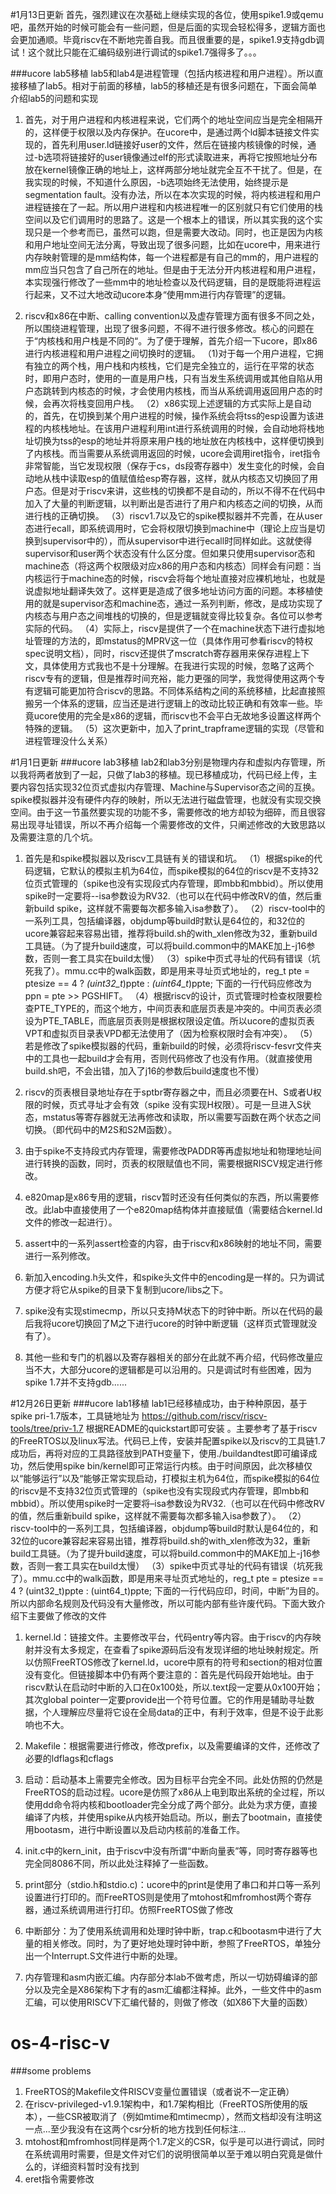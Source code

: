 #1月13日更新
首先，强烈建议在次基础上继续实现的各位，使用spike1.9或qemu吧，虽然开始的时候可能会有一些问题，但是后面的实现会轻松得多，逻辑方面也会更加通顺。毕竟riscv在不断地完善自我。而且很重要的是，spike1.9支持gdb调试！这个就比只能在汇编码级别进行调试的spike1.7强得多了。。。

###ucore lab5移植
lab5和lab4是进程管理（包括内核进程和用户进程）。所以直接移植了lab5。相对于前面的移植，lab5的移植还是有很多问题在，下面会简单介绍lab5的问题和实现

1. 首先，对于用户进程和内核进程来说，它们两个的地址空间应当是完全相隔开的，这样便于权限以及内存保护。在ucore中，是通过两个ld脚本链接文件实现的，首先利用user.ld链接好user的文件，然后在链接内核镜像的时候，通过-b选项将链接好的user镜像通过elf的形式读取进来，再将它按照地址分布放在kernel镜像正确的地址上，这样两部分地址就完全互不干扰了。但是，在我实现的时候，不知道什么原因，-b选项始终无法使用，始终提示是segmentation fault。没有办法，所以在本次实现的时候，将内核进程和用户进程链接在了一起。所以用户进程和内核进程唯一的区别就只有它们使用的栈空间以及它们调用时的思路了。这是一个根本上的错误，所以其实我的这个实现只是一个参考而已，虽然可以跑，但是需要大改动。同时，也正是因为内核和用户地址空间无法分离，导致出现了很多问题，比如在ucore中，用来进行内存映射管理的是mm结构体，每一个进程都是有自己的mm的，用户进程的mm应当只包含了自己所在的地址。但是由于无法分开内核进程和用户进程，本实现强行修改了一些mm中的地址检查以及代码逻辑，目的是既能将进程运行起来，又不过大地改动ucore本身“使用mm进行内存管理”的逻辑。

2. riscv和x86在中断、calling convention以及虚存管理方面有很多不同之处，所以围绕进程管理，出现了很多问题，不得不进行很多修改。核心的问题在于“内核栈和用户栈是不同的“。为了便于理解，首先介绍一下ucore，即x86进行内核进程和用户进程之间切换时的逻辑。
	（1)对于每一个用户进程，它拥有独立的两个栈，用户栈和内核栈，它们是完全独立的，运行在平常的状态时，即用户态时，使用的一直是用户栈，只有当发生系统调用或其他自陷从用户态跳转到内核态的时候，才会使用内核栈，而当从系统调用返回用户态的时候，会再次将栈变回用户栈。
	（2）x86实现上述逻辑的方式实际上是自动的，首先，在切换到某个用户进程的时候，操作系统会将tss的esp设置为该进程的内核栈地址。在该用户进程利用int进行系统调用的时候，会自动地将栈地址切换为tss的esp的地址并将原来用户栈的地址放在内核栈中，这样便切换到了内核栈。而当需要从系统调用返回的时候，ucore会调用iret指令，iret指令非常智能，当它发现权限（保存于cs，ds段寄存器中）发生变化的时候，会自动地从栈中读取esp的值赋值给esp寄存器，这样，就从内核态又切换回了用户态。但是对于riscv来讲，这些栈的切换都不是自动的，所以不得不在代码中加入了大量的判断逻辑，以判断出是否进行了用户和内核态之间的切换，从而进行栈的正确切换。
	（3）riscv1.7以及它的spike模拟器并不完善，在从user态进行ecall，即系统调用时，它会将权限切换到machine中（理论上应当是切换到supervisor中的），而从supervisor中进行ecall时同样如此。这就使得supervisor和user两个状态没有什么区分度。但如果只使用supervisor态和machine态（将这两个权限级对应x86的用户态和内核态）同样会有问题：当内核运行于machine态的时候，riscv会将每个地址直接对应裸机地址，也就是说虚拟地址翻译失效了。这样更是造成了很多地址访问方面的问题。本移植使用的就是supervisor态和machine态，通过一系列判断，修改，是成功实现了内核态与用户态之间堆栈的切换的，但是逻辑就变得比较复杂。各位可以参考实际的代码。
	（4）实际上，riscv是提供了一个在machine状态下进行虚拟地址管理的方法的，即mstatus的MPRV这一位（具体作用可参看riscv的特权spec说明文档），同时，riscv还提供了mscratch寄存器用来保存进程上下文，具体使用方式我也不是十分理解。在我进行实现的时候，忽略了这两个riscv专有的逻辑，但是推荐时间充裕，能力更强的同学，我觉得使用这两个专有逻辑可能更加符合riscv的思路。不同体系结构之间的系统移植，比起直接照搬另一个体系的逻辑，应当还是进行逻辑上的改动比较正确和有效率一些。毕竟ucore使用的完全是x86的逻辑，而riscv也不会平白无故地多设置这样两个特殊的逻辑。
	 （5）这次更新中，加入了print_trapframe逻辑的实现（尽管和进程管理没什么关系）



#1月1日更新
###ucore lab3移植
lab2和lab3分别是物理内存和虚拟内存管理，所以我将两者放到了一起，只做了lab3的移植。现已移植成功，代码已经上传，主要内容包括实现32位页式虚拟内存管理、Machine与Supervisor态之间的互换。spike模拟器并没有硬件内存的映射，所以无法进行磁盘管理，也就没有实现交换空间。由于这一节虽然要实现的功能不多，需要修改的地方却较为细碎，而且很容易出现寻址错误，所以不再介绍每一个需要修改的文件，只阐述修改的大致思路以及需要注意的几个坑。

1. 首先是和spike模拟器以及riscv工具链有关的错误和坑。
	（1）根据spike的代码逻辑，它默认的模拟主机为64位，而spike模拟的64位的riscv是不支持32位页式管理的（spike也没有实现段式内存管理，即mbb和mbbid）。所以使用spike时一定要将--isa参数设为RV32.（也可以在代码中修改RV的值，然后重新build spike，这样就不需要每次都多输入isa参数了）。
	（2）riscv-tool中的一系列工具，包括编译器，objdump等build时默认是64位的，和32位的ucore兼容起来容易出错，推荐将build.sh的with_xlen修改为32，重新build工具链。（为了提升build速度，可以将build.common中的MAKE加上-j16参数，否则一套工具实在build太慢）
	（3）spike中页式寻址的代码有错误（坑死我了）。mmu.cc中的walk函数，即是用来寻址页式地址的，reg_t pte = ptesize == 4 ? *(uint32_t*)ppte : *(uint64_t*)ppte; 下面的一行代码应修改为ppn = pte >> PGSHIFT。
	（4）根据riscv的设计，页式管理时检查权限要检查PTE_TYPE的，而这个地方，中间页表和底层页表是冲突的。中间页表必须设为PTE_TABLE，而底层页表则是根据权限设定值。所以ucore的虚拟页表VPT和虚拟页目录表VPD都无法使用了（因为检察权限时会有冲突）。
	（5）若是修改了spike模拟器的代码，重新build的时候，必须将riscv-fesvr文件夹中的工具也一起build才会有用，否则代码修改了也没有作用。（就直接使用build.sh吧，不会出错，加入了j16的参数后build速度也不慢）

2. riscv的页表根目录地址存在于sptbr寄存器之中，而且必须要在H、S或者U权限的时候，页式寻址才会有效（spike 没有实现H权限）。可是一旦进入S状态，mstatus等寄存器就无法再修改和读取，所以需要写函数在两个状态之间切换。（即代码中的M2S和S2M函数）。

3. 由于spike不支持段式内存管理，需要修改PADDR等再虚拟地址和物理地址间进行转换的函数，同时，页表的权限赋值也不同，需要根据RISCV规定进行修改。

4. e820map是x86专用的逻辑，riscv暂时还没有任何类似的东西，所以需要修改。此lab中直接使用了一个e820map结构体并直接赋值（需要结合kernel.ld文件的修改一起进行）。

5. assert中的一系列assert检查的内容，由于riscv和x86映射的地址不同，需要进行一系列修改。

6. 新加入encoding.h头文件，和spike头文件中的encoding是一样的。只为调试方便才将它从spike的目录下复制到ucore/libs之下。

7. spike没有实现stimecmp，所以只支持M状态下的时钟中断。所以在代码的最后我将ucore切换回了M之下进行ucore的时钟中断逻辑（这样页式管理就没有了）。

8. 其他一些和专门的机器以及寄存器相关的部分在此就不再介绍，代码修改量应当不大，大部分ucore的逻辑都是可以沿用的。只是调试时有些困难，因为spike 1.7并不支持gdb......


#12月26日更新
###ucore lab1移植
lab1已经移植成功，由于种种原因，基于spike pri-1.7版本，工具链地址为 https://github.com/riscv/riscv-tools/tree/priv-1.7     根据README的quickstart即可安装 。主要参考了基于riscv的FreeRTOS以及linux写法。代码已上传，安装并配置spike以及riscv的工具链1.7成功后，再将对应的工具路径放到PATH变量下，使用./buildandtest即可编译成功，然后使用spike bin/kernel即可正常运行内核。由于时间原因，此次移植仅以“能够运行”以及“能够正常实现启动，打模拟主机为64位，而spike模拟的64位的riscv是不支持32位页式管理的（spike也没有实现段式内存管理，即mbb和mbbid）。所以使用spike时一定要将–isa参数设为RV32.（也可以在代码中修改RV的值，然后重新build spike，这样就不需要每次都多输入isa参数了）。
（2）riscv-tool中的一系列工具，包括编译器，objdump等build时默认是64位的，和32位的ucore兼容起来容易出错，推荐将build.sh的with_xlen修改为32，重新build工具链。（为了提升build速度，可以将build.common中的MAKE加上-j16参数，否则一套工具实在build太慢）
（3）spike中页式寻址的代码有错误（坑死我了）。mmu.cc中的walk函数，即是用来寻址页式地址的，reg_t pte = ptesize == 4 ? (uint32_t)ppte : (uint64_t)ppte; 下面的一行代码应印，时间，中断”为目的。所以内部命名规则及代码没有大量修改，所以可能内部有些许废代码。下面大致介绍下主要做了修改的文件

1. kernel.ld：链接文件。主要修改平台，代码entry等内容。由于riscv的内存映射并没有太多规定，在查看了spike源码后没有发现详细的地址映射规定。所以仿照FreeRTOS修改了kernel.ld，ucore中原有的符号和section的相对位置没有变化。但链接脚本中仍有两个要注意的：首先是代码段开始地址。由于riscv默认在启动时中断的入口在0x100处，所以.text段一定要从0x100开始；其次global pointer一定要provide出一个符号位置。它的作用是辅助寻址数据，个人理解应尽量将它设在全局data的正中，有利于效率，但是不设于此影响也不大。

2. Makefile：根据需要进行修改，修改prefix，以及需要编译的文件，还修改了必要的ldflags和cflags

3. 启动：启动基本上需要完全修改。因为目标平台完全不同。此处仿照的仍然是FreeRTOS的启动过程。ucore是仿照了x86从上电到取出系统的全过程，所以使用dd命令将内核和bootloader完全分成了两个部分。此处为求方便，直接编译了内核，并使用spike从内核开始启动。所以，删去了bootmain，直接使用bootasm，进行中断设置以及启动内核前的准备工作。

4. init.c中的kern_init，由于riscv中没有所谓“中断向量表”等，同时寄存器等也完全同8086不同，所以此处注释掉了一些函数。

5. print部分（stdio.h和stdio.c)：ucore中的print是使用了串口和并口等一系列设置进行打印的。而FreeRTOS则是使用了mtohost和mfromhost两个寄存器，通过系统调用进行打印。仿照FreeRTOS做了修改

6. 中断部分：为了使用系统调用和处理时钟中断，trap.c和bootasm中进行了大量的相关修改。同时，为了更好地处理时钟中断，参照了FreeRTOS，单独分出一个Interrupt.S文件进行中断的处理。

7. 内存管理和asm内嵌汇编。内存部分本lab不做考虑，所以一切妨碍编译的部分以及完全是X86架构下才有的asm汇编都注释掉。此外，一些文件中的asm汇编，可以使用RISCV下汇编代替的，则做了修改（如X86下大量的函数）




# os-4-risc-v
###some problems
1. FreeRTOS的Makefile文件RISCV变量位置错误（或者说不一定正确）
2. 在riscv-privileged-v1.9.1架构中，和1.7架构相比（FreeRTOS所使用的版本），一些CSR被取消了（例如mtime和mtimecmp），然而文档却没有注明这一点...至少我没有在这两个csr分析的地方找到任何标注...
3. mtohost和mfromhost同样是两个1.7定义的CSR，似乎是可以进行调试，同时在系统调用时需要，但是文件对它们的说明很简单以至于难以明白究竟是做什么的，详细资料暂时没有找到
4. eret指令需要修改






